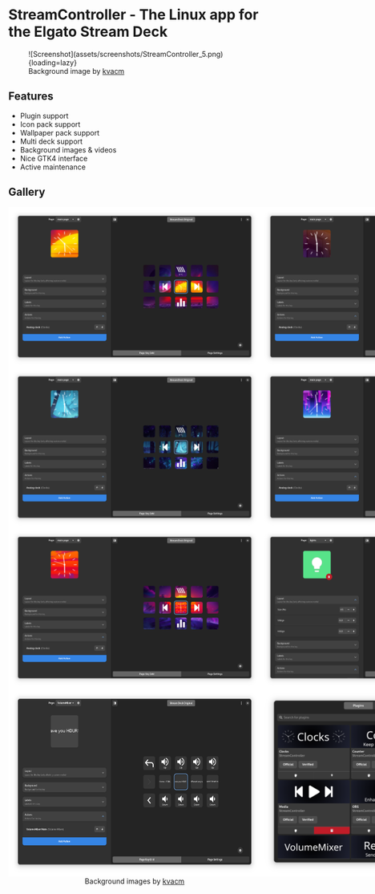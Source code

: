 # StreamController - The Linux app for the Elgato Stream Deck

<figure markdown="span">
  ![Screenshot](assets/screenshots/StreamController_5.png){loading=lazy}
  <figcaption>Background image by <a href="https://www.artstation.com/kvacm">kvacm</a></figcaption>
</figure>

## Features
- Plugin support
- Icon pack support
- Wallpaper pack support
- Multi deck support
- Background images & videos
- Nice GTK4 interface
- Active maintenance

## Gallery

<div style="display: flex;">
  <img src="assets/screenshots/StreamController_1.png" loading="lazy">
  <img src="assets/screenshots/StreamController_6.png" loading="lazy">
</div>
<div style="display: flex;">
  <img src="assets/screenshots/StreamController_3.png" loading="lazy">
  <img src="assets/screenshots/StreamController_4.png" loading="lazy">
</div>
<div style="display: flex;">
  <img src="assets/screenshots/StreamController_5.png" loading="lazy">
  <img src="assets/screenshots/StreamController_8.png" loading="lazy">
</div>
<div style="display: flex;">
  <img src="assets/screenshots/StreamController_2.png" loading="lazy">
  <img src="assets/screenshots/StreamController_7.png" loading="lazy">
</div>
<div style="text-align: center;">
  Background images by <a href="https://www.artstation.com/kvacm">kvacm</a>
</div>
